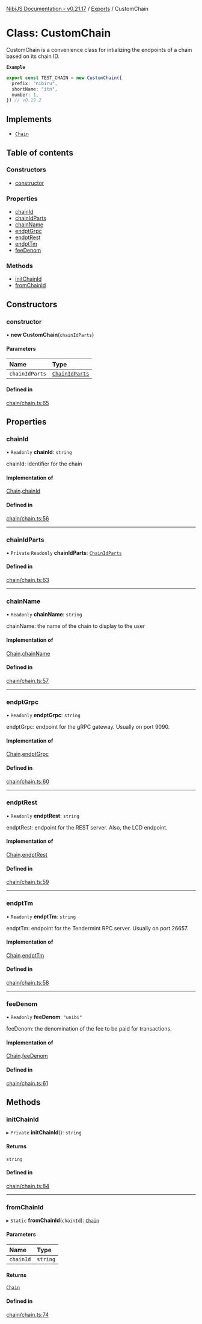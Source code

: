 [NibiJS Documentation - v0.21.17](../intro.md) / [Exports](../modules.md) / CustomChain

# Class: CustomChain

CustomChain is a convenience class for intializing the endpoints of a chain
based on its chain ID.

**`Example`**

```ts
export const TEST_CHAIN = new CustomChain({
  prefix: "nibiru",
  shortName: "itn",
  number: 1,
}) // v0.19.2
```

## Implements

- [`Chain`](../interfaces/Chain.md)

## Table of contents

### Constructors

- [constructor](CustomChain.md#constructor)

### Properties

- [chainId](CustomChain.md#chainid)
- [chainIdParts](CustomChain.md#chainidparts)
- [chainName](CustomChain.md#chainname)
- [endptGrpc](CustomChain.md#endptgrpc)
- [endptRest](CustomChain.md#endptrest)
- [endptTm](CustomChain.md#endpttm)
- [feeDenom](CustomChain.md#feedenom)

### Methods

- [initChainId](CustomChain.md#initchainid)
- [fromChainId](CustomChain.md#fromchainid)

## Constructors

### constructor

• **new CustomChain**(`chainIdParts`)

#### Parameters

| Name           | Type                                            |
| :------------- | :---------------------------------------------- |
| `chainIdParts` | [`ChainIdParts`](../interfaces/ChainIdParts.md) |

#### Defined in

[chain/chain.ts:65](https://github.com/NibiruChain/ts-sdk/blob/0d44203/packages/nibijs/src/chain/chain.ts#L65)

## Properties

### chainId

• `Readonly` **chainId**: `string`

chainId: identifier for the chain

#### Implementation of

[Chain](../interfaces/Chain.md).[chainId](../interfaces/Chain.md#chainid)

#### Defined in

[chain/chain.ts:56](https://github.com/NibiruChain/ts-sdk/blob/0d44203/packages/nibijs/src/chain/chain.ts#L56)

---

### chainIdParts

• `Private` `Readonly` **chainIdParts**: [`ChainIdParts`](../interfaces/ChainIdParts.md)

#### Defined in

[chain/chain.ts:63](https://github.com/NibiruChain/ts-sdk/blob/0d44203/packages/nibijs/src/chain/chain.ts#L63)

---

### chainName

• `Readonly` **chainName**: `string`

chainName: the name of the chain to display to the user

#### Implementation of

[Chain](../interfaces/Chain.md).[chainName](../interfaces/Chain.md#chainname)

#### Defined in

[chain/chain.ts:57](https://github.com/NibiruChain/ts-sdk/blob/0d44203/packages/nibijs/src/chain/chain.ts#L57)

---

### endptGrpc

• `Readonly` **endptGrpc**: `string`

endptGrpc: endpoint for the gRPC gateway. Usually on port 9090.

#### Implementation of

[Chain](../interfaces/Chain.md).[endptGrpc](../interfaces/Chain.md#endptgrpc)

#### Defined in

[chain/chain.ts:60](https://github.com/NibiruChain/ts-sdk/blob/0d44203/packages/nibijs/src/chain/chain.ts#L60)

---

### endptRest

• `Readonly` **endptRest**: `string`

endptRest: endpoint for the REST server. Also, the LCD endpoint.

#### Implementation of

[Chain](../interfaces/Chain.md).[endptRest](../interfaces/Chain.md#endptrest)

#### Defined in

[chain/chain.ts:59](https://github.com/NibiruChain/ts-sdk/blob/0d44203/packages/nibijs/src/chain/chain.ts#L59)

---

### endptTm

• `Readonly` **endptTm**: `string`

endptTm: endpoint for the Tendermint RPC server. Usually on port 26657.

#### Implementation of

[Chain](../interfaces/Chain.md).[endptTm](../interfaces/Chain.md#endpttm)

#### Defined in

[chain/chain.ts:58](https://github.com/NibiruChain/ts-sdk/blob/0d44203/packages/nibijs/src/chain/chain.ts#L58)

---

### feeDenom

• `Readonly` **feeDenom**: `"unibi"`

feeDenom: the denomination of the fee to be paid for transactions.

#### Implementation of

[Chain](../interfaces/Chain.md).[feeDenom](../interfaces/Chain.md#feedenom)

#### Defined in

[chain/chain.ts:61](https://github.com/NibiruChain/ts-sdk/blob/0d44203/packages/nibijs/src/chain/chain.ts#L61)

## Methods

### initChainId

▸ `Private` **initChainId**(): `string`

#### Returns

`string`

#### Defined in

[chain/chain.ts:84](https://github.com/NibiruChain/ts-sdk/blob/0d44203/packages/nibijs/src/chain/chain.ts#L84)

---

### fromChainId

▸ `Static` **fromChainId**(`chainId`): [`Chain`](../interfaces/Chain.md)

#### Parameters

| Name      | Type     |
| :-------- | :------- |
| `chainId` | `string` |

#### Returns

[`Chain`](../interfaces/Chain.md)

#### Defined in

[chain/chain.ts:74](https://github.com/NibiruChain/ts-sdk/blob/0d44203/packages/nibijs/src/chain/chain.ts#L74)
